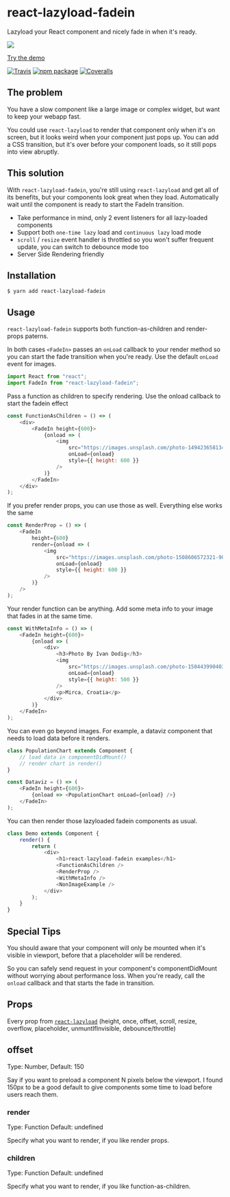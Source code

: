 # react-lazyload-fadein

Lazyload your React component and nicely fade in when it's ready.

[![](https://i.imgur.com/PC5FZx3.gif)](https://react-lazyload-fadein.now.sh/)

[Try the demo](https://react-lazyload-fadein.now.sh/)

[![Travis][build-badge]][build]
[![npm package][npm-badge]][npm]
[![Coveralls][coveralls-badge]][coveralls]

[build-badge]: https://img.shields.io/travis/user/repo/master.png?style=flat-square
[build]: https://travis-ci.org/user/repo
[npm-badge]: https://img.shields.io/npm/v/npm-package.png?style=flat-square
[npm]: https://www.npmjs.org/package/npm-package
[coveralls-badge]: https://img.shields.io/coveralls/user/repo/master.png?style=flat-square
[coveralls]: https://coveralls.io/github/user/repo

## The problem

You have a slow component like a large image or complex widget, but want to keep your webapp fast.

You could use `react-lazyload` to render that component only when it's on screen, but it looks weird when your component just pops up. You can add a CSS transition, but it's over before your component loads, so it still pops into view abruptly.

## This solution

With `react-lazyload-fadein`, you're still using `react-lazyload` and get all of its benefits, but your components look great when they load. Automatically wait until the component is ready to start the FadeIn transition.

* Take performance in mind, only 2 event listeners for all lazy-loaded components
* Support both `one-time lazy` load and `continuous lazy` load mode
* `scroll` / `resize` event handler is throttled so you won't suffer frequent update, you can switch to debounce mode too
* Server Side Rendering friendly

## Installation

```
$ yarn add react-lazyload-fadein
```

## Usage

`react-lazyload-fadein` supports both function-as-children and render-props paterns.

In both cases `<FadeIn>` passes an `onLoad` callback to your render method so you can start the fade transition when you're ready. Use the default `onLoad` event for images.

```javascript
import React from "react";
import FadeIn from "react-lazyload-fadein";
```

Pass a function as children to specify rendering. Use the onload callback to start the fadein effect

```javascript
const FunctionAsChildren = () => (
    <div>
        <FadeIn height={600}>
            {onload => (
                <img
                    src="https://images.unsplash.com/photo-1494236581341-7d38b2e7d824?ixlib=rb-0.3.5&s=ff97ff4fafca298502452a45ea012698&auto=format&fit=crop&w=1888&q=80"
                    onLoad={onload}
                    style={{ height: 600 }}
                />
            )}
        </FadeIn>
    </div>
);
```

If you prefer render props, you can use those as well. Everything else works the same

```javascript
const RenderProp = () => (
    <FadeIn
        height={600}
        render={onload => (
            <img
                src="https://images.unsplash.com/photo-1508606572321-901ea443707f?ixlib=rb-0.3.5&s=445c447b4e24f8ffa34df0c0edb2d2bc&auto=format&fit=crop&w=932&q=80"
                onLoad={onload}
                style={{ height: 600 }}
            />
        )}
    />
);
```

Your render function can be anything. Add some meta info to your image that fades in at the same time.

```javascript
const WithMetaInfo = () => (
    <FadeIn height={600}>
        {onload => (
            <div>
                <h3>Photo By Ivan Dodig</h3>
                <img
                    src="https://images.unsplash.com/photo-1504439904031-93ded9f93e4e?ixlib=rb-0.3.5&s=b7afd4dd0f755f1a465b617ad13da628&auto=format&fit=crop&w=976&q=80"
                    onLoad={onload}
                    style={{ height: 500 }}
                />
                <p>Mirca, Croatia</p>
            </div>
        )}
    </FadeIn>
);
```

You can even go beyond images. For example, a dataviz component that needs to load data before it renders.

```javascript
class PopulationChart extends Component {
    // load data in componentDidMount()
    // render chart in render()
}

const Dataviz = () => (
    <FadeIn height={600}>
        {onload => <PopulationChart onLoad={onload} />}
    </FadeIn>
);
```

You can then render those lazyloaded fadein components as usual.

```javascript
class Demo extends Component {
    render() {
        return (
            <div>
                <h1>react-lazyload-fadein examples</h1>
                <FunctionAsChildren />
                <RenderProp />
                <WithMetaInfo />
                <NonImageExample />
            </div>
        );
    }
}
```

## Special Tips

You should aware that your component will only be mounted when it's visible in viewport, before that a placeholder will be rendered.

So you can safely send request in your component's componentDidMount without worrying about performance loss. When you're ready, call the `onload` callback and that starts the fade in transition.

## Props

Every prop from [`react-lazyload`](https://github.com/jasonslyvia/react-lazyload#props) (height, once, offset, scroll, resize, overflow, placeholder, unmuntIfInvisible, debounce/throttle)

## offset

Type: Number, Default: 150

Say if you want to preload a component N pixels below the viewport. I found 150px to be a good default to give components some time to load before users reach them.

### render

Type: Function Default: undefined

Specify what you want to render, if you like render props.

### children

Type: Function Default: undefined

Specify what you want to render, if you like function-as-children.
